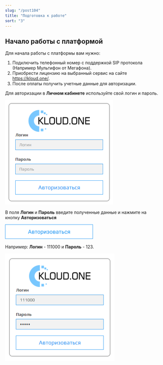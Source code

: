 ```yaml
---
slug: "/post104"
title: "Подготовка к работе"
sort: "3"
---
```


## Начало работы с платформой

Для начала работы с платформы вам нужно:  
1. Подключить телефонный номер с поддержкой SIP протокола (Например Мультифон от Мегафона).  
2. Приобрести лицензию на выбранный сервис на сайте https://kloud.one/.  
3. После оплаты получить учетные данные для авторизации.  

Для авторизации в **Личном кабинете** используйте свой логин и пароль.

![Картинка](./images/window_auth.png "Окно авторизации")

В поля **Логин** и **Пароль** введите полученные данные и нажмите на кнопку **Авторизоваться**

![Картинка](./images/butt_auth.png "Кнопка Авторизоваться")

Например:  **Логин** - 111000 и **Пароль** - 123.

![Картинка](./images/enter_data.png "Ввод данных в окне авторизации")